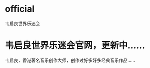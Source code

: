 # official
<html>
  <head>韦启良世界乐迷会
    </head>
       <body><h1>韦启良世界乐迷会官网，更新中……</h1><p>韦启良，香港著名音乐创作大师，创作过好多好多经典音乐作品……</p></body>
  
  </html>
